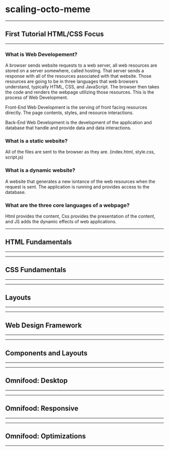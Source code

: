 # scaling-octo-meme

---

## First Tutorial HTML/CSS Focus

---

### What is Web Developement?

A browser sends website requests to a web server, all web resources are stored on a server somewhere, called hosting. That server sends a response with all of the resources associated with that website. Those resources are going to be in three languages that web browsers understand, typically HTML, CSS, and JavaScript. The browser then takes the code and renders the webpage utilizing those resources. This is the process of Web Development.

Front-End Web Development is the serving of front facing resources directly. The page contents, styles, and resource interactions.

Back-End Web Development is the development of the application and database that handle and provide data and data interactions.

### What is a static website?

All of the files are sent to the browser as they are.
(index.html, style.css, script.js)

### What is a dynamic website?

A website that generates a new isntance of the web resources when the request is sent. The application is running and provides access to the database.

### What are the three core languages of a webpage?

Html provides the content, Css provides the presentation of the content, and JS adds the dynamic effects of web applications.

---

## HTML Fundamentals

---

---

## CSS Fundamentals

---

---

## Layouts

---

---

## Web Design Framework

---

---

## Components and Layouts

---

---

## Omnifood: Desktop

---

---

## Omnifood: Responsive

---

---

## Omnifood: Optimizations

---

<!-- Second Tutorial CSS Focus
Third Tutorial JavaScript Focus
Fourth Tutorial React Focus
Fifth Tutorial NodeJS/MongoDB

First Project - Portfolio using HTML/CSS
Second Project - TBD
Third Project - TBD
Fourth Project - CSS Animations Focus
Fifth Project - ThreeJS -->
